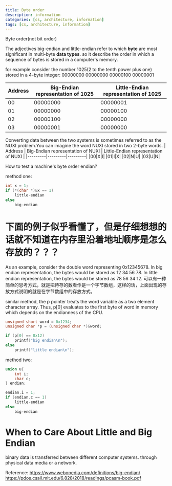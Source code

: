 ```yaml
---
title: Byte order
description: information
categories: [cs, architecture, information]
tags: [cs, architecture, information]
---
```

Byte order(not bit order)

The adjectives big-endian and little-endian refer to which __byte__ are most significant in multi-byte __data types__. so it describe the order in which a sequence of bytes is stored in a computer's memory.

for example consider the number 1025(2 to the tenth power plus one) stored in a 4-byte integer:
00000000 00000000 00000100 00000001

 | Address | Big-Endian representation of 1025 | Little-Endian representation of 1025 |
 |---------|---------|---------|
 |00|00000000|00000001|
 |01|00000000|00000100|
 |02|00000100|00000000|
 |03|00000001|00000000|

Converting data between the two systems is sometimes referred to as the NUXI problem.You can imagine the word NUXI stored in two 2-byte words.
| Address | Big-Endian representation of NUXI | Little-Endian representation of NUXI |
 |---------|---------|---------|
 |00|X|I|
 |01|I|X|
 |02|N|U|
 |03|U|N|

How to test a machine's byte order endian?

method one:
```c
int x = 1;
if (*(char *)&x == 1)
    little-endian
else
    big-endian
```
# 下面的例子似乎看懂了，但是仔细想想的话就不知道在内存里沿着地址顺序是怎么存放的？？？
As an example, consider the double word representing 0x12345678. In big endian representation, the bytes would be stored as 12 34 56 78. In little endian representation, the bytes would be stored as 78 56 34 12.
可以有一种简单的思考方式，就是把待存的数看作是一个字节数组，这样的话，上面出现的存放方式说明的就是在字节数组中的存放方式。


similar method, the p pointer treats the word variable as a two element character array. Thus, p[0] evaluates to the first byte of word in memory which depends on the endianness of the CPU.
```c
unsigned short word = 0x1234;
unsigned char *p = (unsigned char *)&word;

if (p[0] == 0x12)
    printf("big endian\n");
else 
    printf("little endian\n");
```


method two:
```c
union u{
    int i;
    char c;
} endian;

endian.i = 1;
if (endian.c == 1)
    little-endian
else
    big-endian
```



# When to Care About Little and Big Endian
binary data is transferred between different computer systems.
through physical data media or a network.

Reference:
<https://www.webopedia.com/definitions/big-endian/>
<https://pdos.csail.mit.edu/6.828/2018/readings/pcasm-book.pdf>
